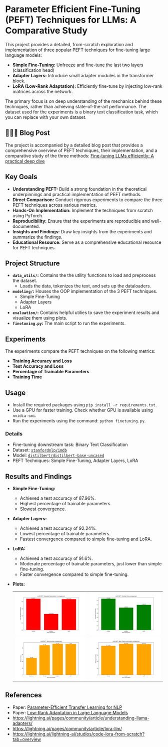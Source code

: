 # Parameter Efficient Fine-Tuning (PEFT) Techniques for LLMs: A Comparative Study 

This project provides a detailed, from-scratch exploration and implementation of three popular PEFT techniques for fine-tuning large language models:

* **Simple Fine-Tuning:** Unfreeze and fine-tune the last two layers (classification head)
* **Adapter Layers:** Introduce small adapter modules in the transformer block.
* **LoRA (Low-Rank Adaptation):** Efficiently fine-tune by injecting low-rank matrices across the network.

The primary focus is on deep understanding of the mechanics behind these techniques, rather than achieving state-of-the-art performance. The dataset used for the experiments is a binary text classification task, which you can replace with your own dataset.

## 🚀🚀🚀 Blog Post
The project is accompanied by a detailed blog post that provides a comprehensive overview of PEFT techniques, their implementation, and a comparative study of the three methods: 
[Fine-tuning LLMs efficiently: A practical deep dive](https://medium.com/@thekaranacharya/fine-tuning-llms-efficiently-9353d3b9a6d7)

## Key Goals

* **Understanding PEFT:** Build a strong foundation in the theoretical underpinnings and practical implementation of PEFT methods.
* **Direct Comparison:**  Conduct rigorous experiments to compare the three PEFT techniques across various metrics.
* **Hands-On Implementation:** Implement the techniques from scratch using PyTorch.
* **Reproducibility:** Ensure that the experiments are reproducible and well-documented.
* **Insights and Findings:** Draw key insights from the experiments and summarize the findings.
* **Educational Resource:** Serve as a comprehensive educational resource for PEFT techniques.

## Project Structure

* **`data_utils/`:**  Contains the the utility functions to load and preprocess the dataset.
    - Loads the data, tokenizes the text, and sets up the dataloaders.
* **`modeling/`:**  Houses the OOP implementation of the 3 PEFT techniques.
    - Simple Fine-Tuning
    - Adapter Layers
    - LoRA
* **`evaluation/`:**  Contains helpful utilies to save the experiment results and visualize them using plots.
* **`finetuning.py`:**  The main script to run the experiments.

## Experiments

The experiments compare the PEFT techniques on the following metrics:

* **Training Accuracy and Loss**
* **Test Accuracy and Loss**
* **Percentage of Trainable Parameters**
* **Training Time**

## Usage
* Install the required packages using `pip install -r requirements.txt`.
* Use a GPU for faster training. Check whether GPU is available using `nvidia-smi`.
* Run the experiments using the command: `python finetuning.py`.

### Details
* Fine-tuning downstream task: Binary Text Classification
* Dataset: [`stanfordnlp/imdb`](https://huggingface.co/datasets/stanfordnlp/imdb)
* Model: [`distilbert/distilbert-base-uncased`](https://huggingface.co/distilbert/distilbert-base-uncased)
* PEFT Techniques: Simple Fine-Tuning, Adapter Layers, LoRA


## Results and Findings

- **Simple Fine-Tuning:** 
    - Achieved a test accuracy of 87.96%.
    - Highest percentage of trainable parameters.
    - Slowest convergence.

- **Adapter Layers:**
    - Achieved a test accuracy of 92.24%.
    - Lowest percentage of trainable parameters.
    - Fastest convergence compared to simple fine-tuning and LoRA.

- **LoRA:**
    - Achieved a test accuracy of 91.6%.
    - Moderate percentage of trainable parameters, just lower than simple fine-tuning.
    - Faster convergence compared to simple fine-tuning.

- **Plots:**
    <table>
    <tr>
        <td><img src="results/trainable_params.png" alt="Comparing trainable parameters"></td>
        <td><img src="results/training_times.png" alt="Comparing training time"></td>
    </tr>
    <tr>
        <td><img src="results/test_accuracy.png" alt="Comparing test accuracy"></td>
        <td><img src="results/training_accuracy.png" alt="Comparing training accuracy"></td>
    </tr>
    </table>


## References
- Paper: [Parameter-Efficient Transfer Learning for NLP](https://arxiv.org/pdf/1902.00751)
- Paper: [Low-Rank Adaptation in Large Language Models](https://arxiv.org/pdf/2106.09685)
- https://lightning.ai/pages/community/article/understanding-llama-adapters/
- https://lightning.ai/pages/community/article/lora-llm/
- https://lightning.ai/lightning-ai/studios/code-lora-from-scratch?tab=overview